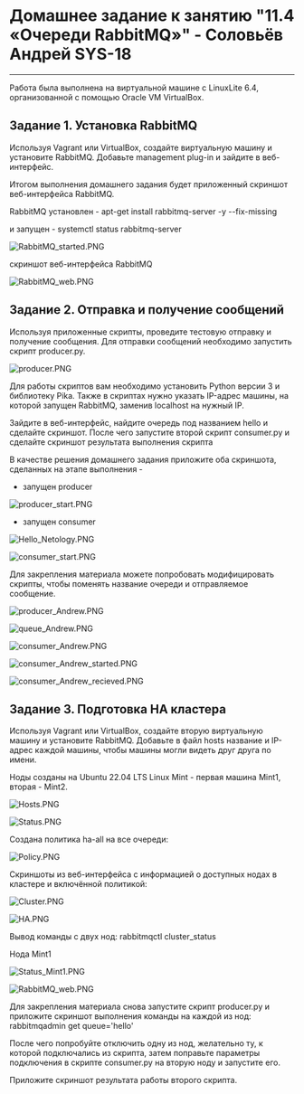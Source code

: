 

# Домашнее задание к занятию "11.4 «Очереди RabbitMQ»" - Соловьёв Андрей SYS-18

---

Работа была выполнена на виртуальной машине с LinuxLite 6.4, организованной с помощью Oracle VM VirtualBox.



## Задание 1. Установка RabbitMQ

Используя Vagrant или VirtualBox, создайте виртуальную машину и установите RabbitMQ. Добавьте management plug-in и зайдите в веб-интерфейс.

Итогом выполнения домашнего задания будет приложенный скриншот веб-интерфейса RabbitMQ.

RabbitMQ установлен  -  apt-get install rabbitmq-server -y --fix-missing

и запущен - systemctl status rabbitmq-server


![RabbitMQ_started.PNG](https://github.com/Andrewsolo1969/11-4-hw/blob/master/img/RabbitMQ_started.PNG)


скриншот веб-интерфейса RabbitMQ


![RabbitMQ_web.PNG](https://github.com/Andrewsolo1969/11-4-hw/blob/master/img/RabbitMQ_web.PNG)


## Задание 2. Отправка и получение сообщений

Используя приложенные скрипты, проведите тестовую отправку и получение сообщения. Для отправки сообщений необходимо запустить скрипт producer.py.

![producer.PNG](https://github.com/Andrewsolo1969/11-4-hw/blob/master/img/producer.PNG)

Для работы скриптов вам необходимо установить Python версии 3 и библиотеку Pika. Также в скриптах нужно указать IP-адрес машины, на которой запущен RabbitMQ, заменив localhost на нужный IP.

Зайдите в веб-интерфейс, найдите очередь под названием hello и сделайте скриншот. После чего запустите второй скрипт consumer.py и сделайте скриншот результата выполнения скрипта

В качестве решения домашнего задания приложите оба скриншота, сделанных на этапе выполнения - 

- запущен producer

![producer_start.PNG](https://github.com/Andrewsolo1969/11-4-hw/blob/master/img/producer_start.PNG)

- запущен consumer

![Hello_Netology.PNG](https://github.com/Andrewsolo1969/11-4-hw/blob/master/img/Hello_Netology.PNG)

![consumer_start.PNG](https://github.com/Andrewsolo1969/11-4-hw/blob/master/img/consumer_start.PNG)


Для закрепления материала можете попробовать модифицировать скрипты, чтобы поменять название очереди и отправляемое сообщение.


![producer_Andrew.PNG](https://github.com/Andrewsolo1969/11-4-hw/blob/master/img/producer_Andrew.PNG)

![queue_Andrew.PNG](https://github.com/Andrewsolo1969/11-4-hw/blob/master/img/queue_Andrew.PNG)

![consumer_Andrew.PNG](https://github.com/Andrewsolo1969/11-4-hw/blob/master/img/consumer_Andrew.PNG)

![consumer_Andrew_started.PNG](https://github.com/Andrewsolo1969/11-4-hw/blob/master/img/consumer_Andrew_started.PNG)

![consumer_Andrew_recieved.PNG](https://github.com/Andrewsolo1969/11-4-hw/blob/master/img/consumer_Andrew_recieved.PNG)



## Задание 3. Подготовка HA кластера

Используя Vagrant или VirtualBox, создайте вторую виртуальную машину и установите RabbitMQ. Добавьте в файл hosts название и IP-адрес каждой машины, чтобы машины могли видеть друг друга по имени. 

Ноды созданы на Ubuntu 22.04 LTS Linux Mint - первая машина Mint1, вторая - Mint2.

![Hosts.PNG](https://github.com/Andrewsolo1969/11-4-hw/blob/master/img/Hosts.PNG)

![Status.PNG](https://github.com/Andrewsolo1969/11-4-hw/blob/master/img/Status.PNG)

Создана политика ha-all на все очереди:

![Policy.PNG](https://github.com/Andrewsolo1969/11-4-hw/blob/master/img/Policy.PNG)

Cкриншоты из веб-интерфейса с информацией о доступных нодах в кластере и включённой политикой:

![Cluster.PNG](https://github.com/Andrewsolo1969/11-4-hw/blob/master/img/Cluster.PNG)

![HA.PNG](https://github.com/Andrewsolo1969/11-4-hw/blob/master/img/HA.PNG)


Вывод команды с двух нод:  rabbitmqctl cluster_status

Нода Mint1

![Status_Mint1.PNG](https://github.com/Andrewsolo1969/11-4-hw/blob/master/img/Status_Mint1.PNG)

![RabbitMQ_web.PNG](https://github.com/Andrewsolo1969/11-4-hw/blob/master/img/RabbitMQ_web.PNG)


Для закрепления материала снова запустите скрипт producer.py и приложите скриншот выполнения команды на каждой из нод:  rabbitmqadmin get queue='hello'

После чего попробуйте отключить одну из нод, желательно ту, к которой подключались из скрипта, затем поправьте параметры подключения в скрипте consumer.py на вторую ноду и запустите его.

Приложите скриншот результата работы второго скрипта.














 

